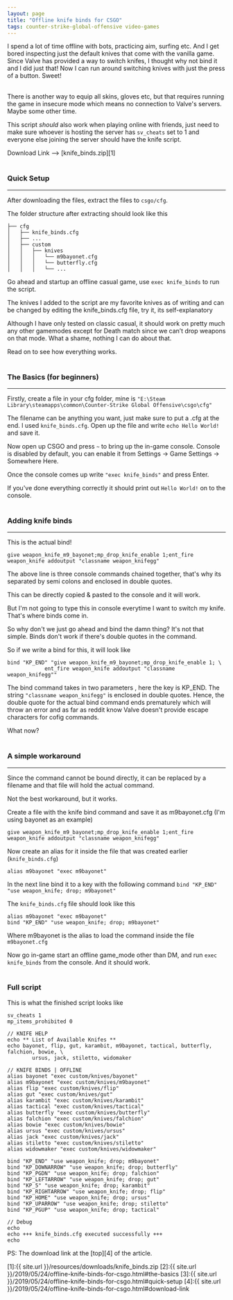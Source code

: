 ```yaml
---
layout: page
title: "Offline knife binds for CSGO"
tags: counter-strike-global-offensive video-games
---
```


I spend a lot of time offline with bots, practicing aim, surfing etc. And I get bored inspecting just the default knives that come with the vanilla game. Since Valve has provided a way to switch knifes, I thought why not bind it and I did just that! Now I can run around switching knives with just the press of a button. Sweet! <br><br>
 
<!--more-->

There is another way to equip all skins, gloves etc, but that requires running the game in insecure mode which means no connection to Valve's servers. Maybe some other time.<br>

This script <i>should</i> also work when playing online with friends, just need to make sure whoever is hosting the server has `sv_cheats` set to 1 and everyone else joining the server should have the knife script.<br>

Download Link --> <a name="download-link">[knife_binds.zip][1]</a><br><br>

### Quick Setup<br>
- - -

After downloading the files, extract the files to `csgo/cfg`.<br>

The folder structure after extracting should look like this<br>
```
├── cfg  
│   ├── knife_binds.cfg  
│   ├── ...
│   ├── custom  
│   │   ├── knives  
│   │   │   └── m9bayonet.cfg  
│   │   │   └── butterfly.cfg  
│   │   │   └── ...  
```

Go ahead and startup an offline casual game, use `exec knife_binds` to run the script.<br>

The knives I added to the script are my favorite knives as of writing and can be changed by editing the knife_binds.cfg file, try it, its self-explanatory<br>

Although I have only tested on classic casual, it should work on pretty much any other gamemodes except for Death match since we can’t drop weapons on that mode. What a shame, nothing I can do about that.<br>

Read on to see how everything works.<br><br>

### The Basics (for beginners)<br>
- - -
Firstly, create a file in your cfg folder, mine is `"E:\Steam Library\steamapps\common\Counter-Strike Global Offensive\csgo\cfg"`<br>

The filename can be anything you want, just make sure to put a .cfg at the end. I used `knife_binds.cfg`. Open up the file and write `echo Hello World!` and save it.<br>

Now open up CSGO and press `~` to bring up the in-game console. Console is disabled by default, you can enable it from Settings -> Game Settings -> Somewhere Here. <br>

Once the console comes up write `"exec knife_binds"` and press Enter.<br>

If you've done everything correctly it should print out `Hello World!` on to the console.<br><br>

### Adding knife binds<br>
- - -
This is the actual bind!<br>

    give weapon_knife_m9_bayonet;mp_drop_knife_enable 1;ent_fire weapon_knife addoutput "classname weapon_knifegg"

The above line is three console commands chained together, that's why its separated by semi colons and enclosed in double quotes.<br>

This can be directly copied & pasted to the console and it will work.<br>

But I'm not going to type this in console everytime I want to switch my knife. That's where binds come in.<br>

So why don't we just go ahead and bind the damn thing? It's not that simple. Binds don't work if there's double quotes in the command.<br>

So if we write a bind for this, it will look like<br>

    bind "KP_END" "give weapon_knife_m9_bayonet;mp_drop_knife_enable 1; \
                ent_fire weapon_knife addoutput "classname weapon_knifegg""

The bind command takes in two parameters <key> <command>, here the key is KP_END. The string `"classname weapon_knifegg"` is enclosed in double quotes. Hence, the double quote for the actual bind command ends prematurely which will throw an error and as far as reddit know Valve doesn't provide escape characters for cofig commands.<br>

What now?<br><br>

### A simple workaround<br>
- - -

Since the command cannot be bound directly, it can be replaced by a filename and that file will hold the actual command.<br>

Not the best workaround, but it works.<br>

Create a file with the knife bind command and save it as m9bayonet.cfg (I'm using bayonet as an example)<br>

    give weapon_knife_m9_bayonet;mp_drop_knife_enable 1;ent_fire weapon_knife addoutput "classname weapon_knifegg"

Now create an alias for it inside the file that was created earlier (`knife_binds.cfg`)<br>

    alias m9bayonet "exec m9bayonet"

In the next line bind it to a key with the following command
    `bind "KP_END" "use weapon_knife; drop; m9bayonet"`

The `knife_binds.cfg` file should look like this<br>

    alias m9bayonet "exec m9bayonet"
    bind "KP_END" "use weapon_knife; drop; m9bayonet"


Where m9bayonet is the alias to load the command inside the file `m9bayonet.cfg`<br>

Now go in-game start an offline game_mode other than DM, and run `exec knife_binds` from the console. And it should work.<br><br>

### Full script

This is what the finished script looks like<br>

```
sv_cheats 1
mp_items_prohibited 0

// KNIFE HELP
echo ** List of Available Knifes **
echo bayonet, flip, gut, karambit, m9bayonet, tactical, butterfly, falchion, bowie, \
		ursus, jack, stiletto, widomaker

// KNIFE BINDS | OFFLINE
alias bayonet "exec custom/knives/bayonet"
alias m9bayonet "exec custom/knives/m9bayonet"
alias flip "exec custom/knives/flip"
alias gut "exec custom/knives/gut"
alias karambit "exec custom/knives/karambit"
alias tactical "exec custom/knives/tactical"
alias butterfly "exec custom/knives/butterfly"
alias falchion "exec custom/knives/falchion"
alias bowie "exec custom/knives/bowie"
alias ursus "exec custom/knives/ursus"
alias jack "exec custom/knives/jack"
alias stiletto "exec custom/knives/stiletto"
alias widowmaker "exec custom/knives/widowmaker"

bind "KP_END" "use weapon_knife; drop; m9bayonet"
bind "KP_DOWNARROW" "use weapon_knife; drop; butterfly"
bind "KP_PGDN" "use weapon_knife; drop; falchion"
bind "KP_LEFTARROW" "use weapon_knife; drop; gut"
bind "KP_5" "use weapon_knife; drop; karambit"
bind "KP_RIGHTARROW" "use weapon_knife; drop; flip"
bind "KP_HOME" "use weapon_knife; drop; ursus"
bind "KP_UPARROW" "use weapon_knife; drop; stiletto"
bind "KP_PGUP" "use weapon_knife; drop; tactical"

// Debug
echo
echo +++ knife_binds.cfg executed successfully +++
echo
```

PS: The download link at the [top][4] of the article.<br>

[1]:{{ site.url }}/resources/downloads/knife_binds.zip
[2]:{{ site.url }}/2019/05/24/offline-knife-binds-for-csgo.html#the-basics
[3]:{{ site.url }}/2019/05/24/offline-knife-binds-for-csgo.html#quick-setup
[4]:{{ site.url }}/2019/05/24/offline-knife-binds-for-csgo.html#download-link

